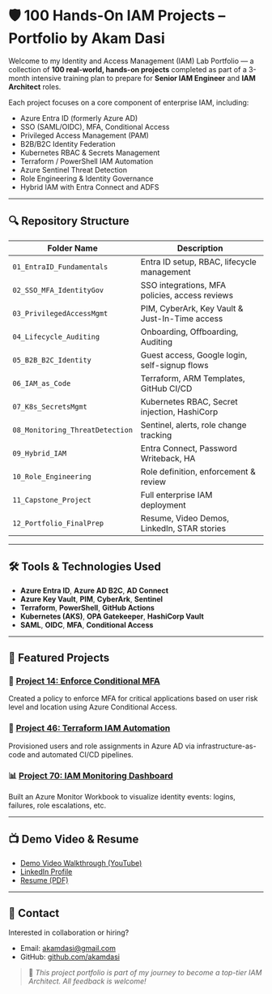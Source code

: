 # 🛡️ 100 Hands-On IAM Projects – Portfolio by Akam Dasi

Welcome to my Identity and Access Management (IAM) Lab Portfolio — a collection of **100 real-world, hands-on projects** completed as part of a 3-month intensive training plan to prepare for **Senior IAM Engineer** and **IAM Architect** roles.

Each project focuses on a core component of enterprise IAM, including:
- Azure Entra ID (formerly Azure AD)
- SSO (SAML/OIDC), MFA, Conditional Access
- Privileged Access Management (PAM)
- B2B/B2C Identity Federation
- Kubernetes RBAC & Secrets Management
- Terraform / PowerShell IAM Automation
- Azure Sentinel Threat Detection
- Role Engineering & Identity Governance
- Hybrid IAM with Entra Connect and ADFS

---

## 🔍 Repository Structure

| Folder Name                  | Description                                   |
|-----------------------------|-----------------------------------------------|
| `01_EntraID_Fundamentals`   | Entra ID setup, RBAC, lifecycle management    |
| `02_SSO_MFA_IdentityGov`    | SSO integrations, MFA policies, access reviews|
| `03_PrivilegedAccessMgmt`   | PIM, CyberArk, Key Vault & Just-In-Time access|
| `04_Lifecycle_Auditing`     | Onboarding, Offboarding, Auditing             |
| `05_B2B_B2C_Identity`        | Guest access, Google login, self-signup flows |
| `06_IAM_as_Code`            | Terraform, ARM Templates, GitHub CI/CD        |
| `07_K8s_SecretsMgmt`        | Kubernetes RBAC, Secret injection, HashiCorp  |
| `08_Monitoring_ThreatDetection`| Sentinel, alerts, role change tracking     |
| `09_Hybrid_IAM`             | Entra Connect, Password Writeback, HA         |
| `10_Role_Engineering`       | Role definition, enforcement & review         |
| `11_Capstone_Project`       | Full enterprise IAM deployment                |
| `12_Portfolio_FinalPrep`    | Resume, Video Demos, LinkedIn, STAR stories   |

---

## 🛠️ Tools & Technologies Used

- **Azure Entra ID**, **Azure AD B2C**, **AD Connect**
- **Azure Key Vault**, **PIM**, **CyberArk**, **Sentinel**
- **Terraform**, **PowerShell**, **GitHub Actions**
- **Kubernetes (AKS)**, **OPA Gatekeeper**, **HashiCorp Vault**
- **SAML**, **OIDC**, **MFA**, **Conditional Access**

---

## 📁 Featured Projects

### 🔐 [Project 14: Enforce Conditional MFA](./02_SSO_MFA_IdentityGov/Project_14)
Created a policy to enforce MFA for critical applications based on user risk level and location using Azure Conditional Access.

### 🔧 [Project 46: Terraform IAM Automation](./06_IAM_as_Code/Project_46)
Provisioned users and role assignments in Azure AD via infrastructure-as-code and automated CI/CD pipelines.

### 📊 [Project 70: IAM Monitoring Dashboard](./08_Monitoring_ThreatDetection/Project_70)
Built an Azure Monitor Workbook to visualize identity events: logins, failures, role escalations, etc.

---

## 📺 Demo Video & Resume
- [Demo Video Walkthrough (YouTube)](https://youtube.com/your-demo-link)
- [LinkedIn Profile](https://linkedin.com/in/akamdasi)
- [Resume (PDF)](./12_Portfolio_FinalPrep/Resume.pdf)

---

## 💬 Contact
Interested in collaboration or hiring?
- Email: akamdasi@gmail.com
- GitHub: [github.com/akamdasi](https://github.com/akamdasi)

> 🚀 _This project portfolio is part of my journey to become a top-tier IAM Architect. All feedback is welcome!_
